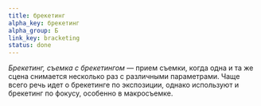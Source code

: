 ```yaml
---
title: брекетинг
alpha_key: брекетинг
alpha_group: Б
link_key: bracketing
status: done
---
```

*Брекетинг, съемка с бре­ке­тин­гом* — прием съемки, когда одна и та же сцена снимается несколько раз с раз­лич­ны­ми параметрами.
Чаще всего речь идет о бре­ке­тин­ге по экс­по­зи­ции, однако используют и брекетинг по фо­ку­су, особенно в мак­ро­съем­ке.
